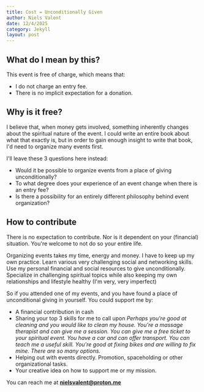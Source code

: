 ```yaml
---
title: Cost = Unconditionally Given
author: Niels Valent
date: 12/4/2025
category: Jekyll
layout: post
---
```


  
## What do I mean by this?

This event is free of charge, which means that:

- I do not charge an entry fee.
- There is no implicit expectation for a donation.

## Why is it free?

I believe that, when money gets involved, something inherently changes about the spiritual nature of the event. I could write an entire book about what that exactly is, but in order to gain enough insight to write that book, I'd need to organize many events first. 

I'll leave these 3 questions here instead:

- Would it be possible to organize events from a place of giving unconditionally?
- To what degree does your experience of an event change when there is an entry fee?
- Is there a possibility for an entirely different philosophy behind event organization?

## How to contribute

There is no expectation to contribute. Nor is it dependent on your (financial) situation. You're welcome to not do so your entire life. 

Organizing events takes my time, energy and money. I have to keep up my own practice. Learn various very challenging social and networking skills. Use my personal financial and social resources to give unconditionally. Specialize in challenging spiritual topics while also keeping my own relationships and lifestyle healthy (I'm very, very imperfect)

So if you attended one of my events, and you have found a place of unconditional giving in yourself. You could support me by: 

- A financial contribution in cash
- Sharing your top 3 skills for me to call upon
*Perhaps you're good at cleaning and you would like to clean my house. You're a massage therapist and can give me a session. You can give me a free ticket to your spiritual event. You have a car and can offer transport. You can teach me a useful skill. You're good at fixing bikes and are willing to fix mine. There are so many options.*
- Helping out with events directly. Promotion, spaceholding or other organizational tasks.
- Your creative idea on how to support me or my mission.

You can reach me at **nielsvalent@proton.me**


